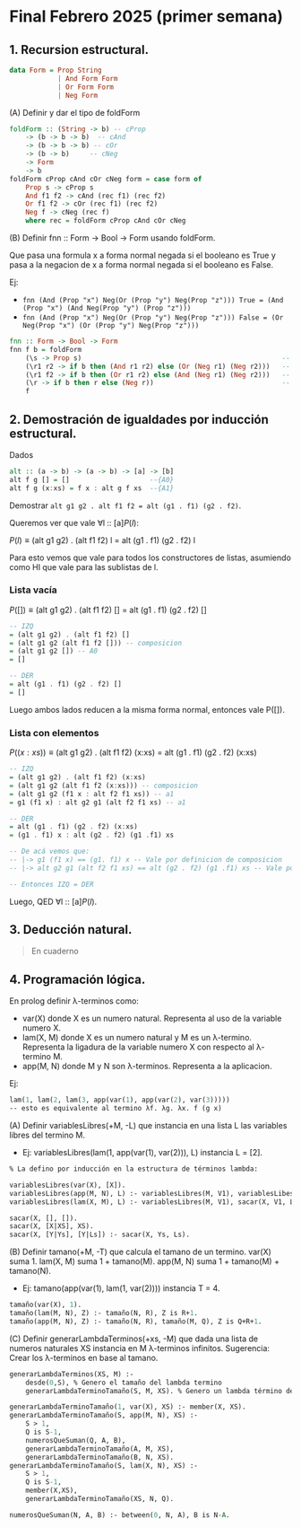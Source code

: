 # Final Febrero 2025 (primer semana)

## 1. Recursion estructural.

~~~hs
data Form = Prop String
            | And Form Form 
            | Or Form Form 
            | Neg Form 
~~~

(A) Definir y dar el tipo de foldForm
~~~hs
foldForm :: (String -> b) -- cProp
    -> (b -> b -> b)  -- cAnd
    -> (b -> b -> b) -- cOr
    -> (b -> b)     -- cNeg
    -> Form 
    -> b
foldForm cProp cAnd cOr cNeg form = case form of 
    Prop s -> cProp s
    And f1 f2 -> cAnd (rec f1) (rec f2)
    Or f1 f2 -> cOr (rec f1) (rec f2)
    Neg f -> cNeg (rec f)
    where rec = foldForm cProp cAnd cOr cNeg
~~~

(B) Definir fnn :: Form -> Bool -> Form usando foldForm. 

Que pasa una formula x a forma normal negada si el booleano es True y pasa a la negacion de x a forma normal negada si el booleano es False.

Ej:
- `fnn (And (Prop "x") Neg(Or (Prop "y") Neg(Prop "z"))) True = (And (Prop "x") (And Neg(Prop "y") (Prop "z")))`
- `fnn (And (Prop "x") Neg(Or (Prop "y") Neg(Prop "z"))) False = (Or Neg(Prop "x") (Or (Prop "y") Neg(Prop "z")))`

~~~hs
fnn :: Form -> Bool -> Form
fnn f b = foldForm 
    (\s -> Prop s)                                                  -- cProp
    (\r1 r2 -> if b then (And r1 r2) else (Or (Neg r1) (Neg r2)))   -- cAnd
    (\r1 f2 -> if b then (Or r1 r2) else (And (Neg r1) (Neg r2)))   -- cOr
    (\r -> if b then r else (Neg r))                                -- cNeg
    f
~~~

## 2. Demostración de igualdades por inducción estructural.

Dados
~~~hs
alt :: (a -> b) -> (a -> b) -> [a] -> [b]
alt f g [] = []                    --{A0}
alt f g (x:xs) = f x : alt g f xs  --{A1}
~~~

Demostrar `alt g1 g2 . alt f1 f2 = alt (g1 . f1) (g2 . f2)`.

Queremos ver que vale $\forall \text{l :: [a]} P(l)$:

$P(l) \equiv \text{(alt g1 g2) . (alt f1 f2) l = alt (g1 . f1) (g2 . f2) l}$

Para esto vemos que vale para todos los constructores de listas, asumiendo como HI que vale para las sublistas de l.

### Lista vacía

$P([]) \equiv \text{(alt g1 g2) . (alt f1 f2) [] = alt (g1 . f1) (g2 . f2) []}$

~~~hs
-- IZQ
= (alt g1 g2) . (alt f1 f2) []
= (alt g1 g2 (alt f1 f2 [])) -- composicion
= (alt g1 g2 []) -- A0
= []

-- DER
= alt (g1 . f1) (g2 . f2) []
= []
~~~

Luego ambos lados reducen a la misma forma normal, entonces vale P([]).

### Lista con elementos
$P((x:xs)) \equiv \text{(alt g1 g2) . (alt f1 f2) (x:xs) = alt (g1 . f1) (g2 . f2) (x:xs)}$

~~~hs
-- IZQ
= (alt g1 g2) . (alt f1 f2) (x:xs)
= (alt g1 g2 (alt f1 f2 (x:xs))) -- composicion
= (alt g1 g2 (f1 x : alt f2 f1 xs)) -- a1
= g1 (f1 x) : alt g2 g1 (alt f2 f1 xs) -- a1

-- DER
= alt (g1 . f1) (g2 . f2) (x:xs)
= (g1 . f1) x : alt (g2 . f2) (g1 .f1) xs

-- De acá vemos que:
-- |-> g1 (f1 x) == (g1. f1) x -- Vale por definicion de composicion
-- |-> alt g2 g1 (alt f2 f1 xs) == alt (g2 . f2) (g1 .f1) xs -- Vale por ser la HI (hipotesis inductiva)

-- Entonces IZQ = DER
~~~

Luego, QED $\forall \text{l :: [a]} P(l)$.

## 3. Deducción natural.

> En cuaderno

## 4. Programación lógica.

En prolog definir λ-terminos como:

- var(X) donde X es un numero natural. Representa al uso de la variable numero X.
- lam(X, M) donde X es un numero natural y M es un λ-termino. Representa la ligadura de la variable numero X con respecto al λ-termino M.
- app(M, N) donde M y N son λ-terminos. Representa a la aplicacion.

Ej:
~~~pl
lam(1, lam(2, lam(3, app(var(1), app(var(2), var(3))))) 
-- esto es equivalente al termino λf. λg. λx. f (g x)
~~~

(A) Definir variablesLibres(+M, -L) que instancia en una lista L las variables libres del termino M.

- Ej: variablesLibres(lam(1, app(var(1), var(2))), L) instancia L = [2].

~~~pl
% La defino por inducción en la estructura de términos lambda:

variablesLibres(var(X), [X]).
variablesLibres(app(M, N), L) :- variablesLibres(M, V1), variablesLibes(N, V2), L is V1++V2.
variablesLibres(lam(X, M), L) :- variablesLibres(M, V1), sacar(X, V1, L).

sacar(X, [], []).
sacar(X, [X|XS], XS).
sacar(X, [Y|Ys], [Y|Ls]) :- sacar(X, Ys, Ls).
~~~

(B) Definir tamano(+M, -T) que calcula el tamano de un termino. var(X) suma 1. lam(X, M) suma 1 + tamano(M). app(M, N) suma 1 + tamano(M) + tamano(N).

- Ej: tamano(app(var(1), lam(1, var(2)))) instancia T = 4.

~~~pl
tamaño(var(X), 1).
tamaño(lam(M, N), Z) :- tamaño(N, R), Z is R+1.
tamaño(app(M, N), Z) :- tamaño(N, R), tamaño(M, Q), Z is Q+R+1.
~~~

(C) Definir generarLambdaTerminos(+xs, -M) que dada una lista de numeros naturales XS instancia en M λ-terminos infinitos. 
Sugerencia: Crear los λ-terminos en base al tamano.

~~~pl
generarLambdaTerminos(XS, M) :- 
    desde(0,S), % Genero el tamaño del lambda termino
    generarLambdaTerminoTamaño(S, M, XS). % Genero un lambda término de tamaño S con elementos de XS

generarLambdaTerminoTamaño(1, var(X), XS) :- member(X, XS).
generarLambdaTerminoTamaño(S, app(M, N), XS) :- 
    S > 1,
    Q is S-1,
    numerosQueSuman(Q, A, B),
    generarLambdaTerminoTamaño(A, M, XS),
    generarLambdaTerminoTamaño(B, N, XS).
generarLambdaTerminoTamaño(S, lam(X, N), XS) :- 
    S > 1,
    Q is S-1,
    member(X,XS),
    generarLambdaTerminoTamaño(XS, N, Q).

numerosQueSuman(N, A, B) :- between(0, N, A), B is N-A.
~~~